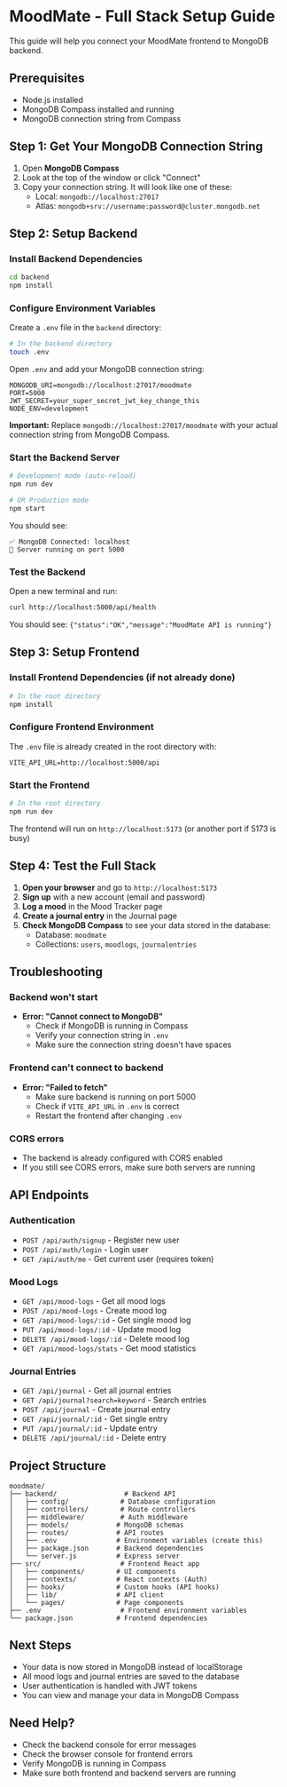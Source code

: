 # MoodMate - Full Stack Setup Guide

This guide will help you connect your MoodMate frontend to MongoDB backend.

## Prerequisites

- Node.js installed
- MongoDB Compass installed and running
- MongoDB connection string from Compass

## Step 1: Get Your MongoDB Connection String

1. Open **MongoDB Compass**
2. Look at the top of the window or click "Connect"
3. Copy your connection string. It will look like one of these:
   - Local: `mongodb://localhost:27017`
   - Atlas: `mongodb+srv://username:password@cluster.mongodb.net`

## Step 2: Setup Backend

### Install Backend Dependencies

```bash
cd backend
npm install
```

### Configure Environment Variables

Create a `.env` file in the `backend` directory:

```bash
# In the backend directory
touch .env
```

Open `.env` and add your MongoDB connection string:

```env
MONGODB_URI=mongodb://localhost:27017/moodmate
PORT=5000
JWT_SECRET=your_super_secret_jwt_key_change_this
NODE_ENV=development
```

**Important:** Replace `mongodb://localhost:27017/moodmate` with your actual connection string from MongoDB Compass.

### Start the Backend Server

```bash
# Development mode (auto-reload)
npm run dev

# OR Production mode
npm start
```

You should see:
```
✅ MongoDB Connected: localhost
🚀 Server running on port 5000
```

### Test the Backend

Open a new terminal and run:

```bash
curl http://localhost:5000/api/health
```

You should see: `{"status":"OK","message":"MoodMate API is running"}`

## Step 3: Setup Frontend

### Install Frontend Dependencies (if not already done)

```bash
# In the root directory
npm install
```

### Configure Frontend Environment

The `.env` file is already created in the root directory with:

```env
VITE_API_URL=http://localhost:5000/api
```

### Start the Frontend

```bash
# In the root directory
npm run dev
```

The frontend will run on `http://localhost:5173` (or another port if 5173 is busy)

## Step 4: Test the Full Stack

1. **Open your browser** and go to `http://localhost:5173`
2. **Sign up** with a new account (email and password)
3. **Log a mood** in the Mood Tracker page
4. **Create a journal entry** in the Journal page
5. **Check MongoDB Compass** to see your data stored in the database:
   - Database: `moodmate`
   - Collections: `users`, `moodlogs`, `journalentries`

## Troubleshooting

### Backend won't start

- **Error: "Cannot connect to MongoDB"**
  - Check if MongoDB is running in Compass
  - Verify your connection string in `.env`
  - Make sure the connection string doesn't have spaces

### Frontend can't connect to backend

- **Error: "Failed to fetch"**
  - Make sure backend is running on port 5000
  - Check if `VITE_API_URL` in `.env` is correct
  - Restart the frontend after changing `.env`

### CORS errors

- The backend is already configured with CORS enabled
- If you still see CORS errors, make sure both servers are running

## API Endpoints

### Authentication
- `POST /api/auth/signup` - Register new user
- `POST /api/auth/login` - Login user
- `GET /api/auth/me` - Get current user (requires token)

### Mood Logs
- `GET /api/mood-logs` - Get all mood logs
- `POST /api/mood-logs` - Create mood log
- `GET /api/mood-logs/:id` - Get single mood log
- `PUT /api/mood-logs/:id` - Update mood log
- `DELETE /api/mood-logs/:id` - Delete mood log
- `GET /api/mood-logs/stats` - Get mood statistics

### Journal Entries
- `GET /api/journal` - Get all journal entries
- `GET /api/journal?search=keyword` - Search entries
- `POST /api/journal` - Create journal entry
- `GET /api/journal/:id` - Get single entry
- `PUT /api/journal/:id` - Update entry
- `DELETE /api/journal/:id` - Delete entry

## Project Structure

```
moodmate/
├── backend/                 # Backend API
│   ├── config/             # Database configuration
│   ├── controllers/        # Route controllers
│   ├── middleware/         # Auth middleware
│   ├── models/            # MongoDB schemas
│   ├── routes/            # API routes
│   ├── .env               # Environment variables (create this)
│   ├── package.json       # Backend dependencies
│   └── server.js          # Express server
├── src/                    # Frontend React app
│   ├── components/        # UI components
│   ├── contexts/          # React contexts (Auth)
│   ├── hooks/             # Custom hooks (API hooks)
│   ├── lib/               # API client
│   └── pages/             # Page components
├── .env                    # Frontend environment variables
└── package.json           # Frontend dependencies
```

## Next Steps

- Your data is now stored in MongoDB instead of localStorage
- All mood logs and journal entries are saved to the database
- User authentication is handled with JWT tokens
- You can view and manage your data in MongoDB Compass

## Need Help?

- Check the backend console for error messages
- Check the browser console for frontend errors
- Verify MongoDB is running in Compass
- Make sure both frontend and backend servers are running
